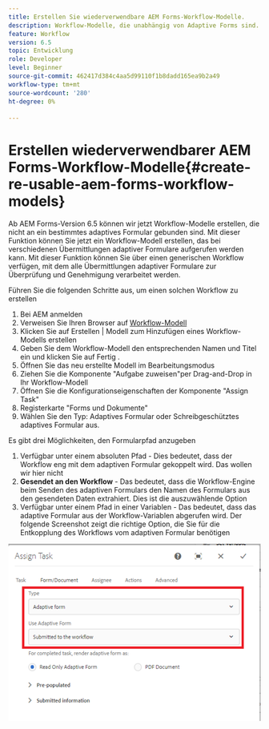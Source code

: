 ```yaml
---
title: Erstellen Sie wiederverwendbare AEM Forms-Workflow-Modelle.
description: Workflow-Modelle, die unabhängig von Adaptive Forms sind.
feature: Workflow
version: 6.5
topic: Entwicklung
role: Developer
level: Beginner
source-git-commit: 462417d384c4aa5d99110f1b8dadd165ea9b2a49
workflow-type: tm+mt
source-wordcount: '280'
ht-degree: 0%

---
```



# Erstellen wiederverwendbarer AEM Forms-Workflow-Modelle{#create-re-usable-aem-forms-workflow-models}

Ab AEM Forms-Version 6.5 können wir jetzt Workflow-Modelle erstellen, die nicht an ein bestimmtes adaptives Formular gebunden sind. Mit dieser Funktion können Sie jetzt ein Workflow-Modell erstellen, das bei verschiedenen Übermittlungen adaptiver Formulare aufgerufen werden kann. Mit dieser Funktion können Sie über einen generischen Workflow verfügen, mit dem alle Übermittlungen adaptiver Formulare zur Überprüfung und Genehmigung verarbeitet werden.

Führen Sie die folgenden Schritte aus, um einen solchen Workflow zu erstellen

1. Bei AEM anmelden
1. Verweisen Sie Ihren Browser auf [Workflow-Modell](http://localhost:4502/libs/cq/workflow/admin/console/content/models.html)
1. Klicken Sie auf Erstellen | Modell zum Hinzufügen eines Workflow-Modells erstellen
1. Geben Sie dem Workflow-Modell den entsprechenden Namen und Titel ein und klicken Sie auf Fertig .
1. Öffnen Sie das neu erstellte Modell im Bearbeitungsmodus
1. Ziehen Sie die Komponente &quot;Aufgabe zuweisen&quot;per Drag-and-Drop in Ihr Workflow-Modell
1. Öffnen Sie die Konfigurationseigenschaften der Komponente &quot;Assign Task&quot;
1. Registerkarte &quot;Forms und Dokumente&quot;
1. Wählen Sie den Typ: Adaptives Formular oder Schreibgeschütztes adaptives Formular aus.

Es gibt drei Möglichkeiten, den Formularpfad anzugeben

1. Verfügbar unter einem absoluten Pfad - Dies bedeutet, dass der Workflow eng mit dem adaptiven Formular gekoppelt wird. Das wollen wir hier nicht
1. **Gesendet an den Workflow**  - Das bedeutet, dass die Workflow-Engine beim Senden des adaptiven Formulars den Namen des Formulars aus den gesendeten Daten extrahiert. Dies ist die auszuwählende Option
1. Verfügbar unter einem Pfad in einer Variablen - Das bedeutet, dass das adaptive Formular aus der Workflow-Variablen abgerufen wird.
Der folgende Screenshot zeigt die richtige Option, die Sie für die Entkopplung des Workflows vom adaptiven Formular benötigen

![workflowmodel](assets/workflomodel.PNG)